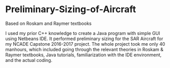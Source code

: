 # Preliminary-Sizing-of-Aircraft
Based on Roskam and Raymer textbooks


I used my prior C++ knowledge to create a Java program with simple GUI using Netbeans IDE. It performed preliminary sizing for the SAR Aircraft for my NCADE Capstone 2016-2017 project. The whole project took me only 40 manhours, which included going through the relevant theories in Roskam & Raymer textbooks, Java tutorials, familiarization with the IDE environment, and the actual coding.
